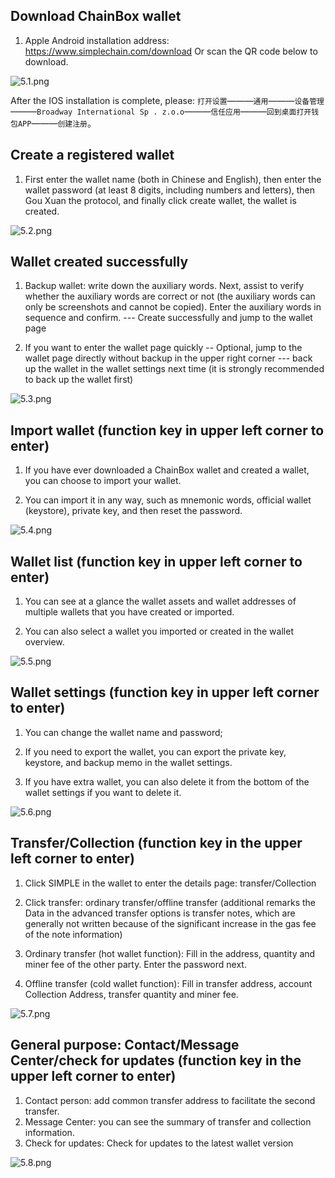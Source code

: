 ## Download ChainBox wallet

1. Apple Android installation address: https://www.simplechain.com/download Or scan the QR code below to download.

![5.1.png](1.png)

After the IOS installation is complete, please: `打开设置`———`通用`———`设备管理`———`Broadway International Sp . z.o.o`———`信任应用`———`回到桌面打开钱包APP`———`创建注册`。

## Create a registered wallet

1. First enter the wallet name (both in Chinese and English), then enter the wallet password (at least 8 digits, including numbers and letters), then Gou Xuan the protocol, and finally click create wallet, the wallet is created.

![5.2.png](2.png)

## Wallet created successfully

1. Backup wallet: write down the auxiliary words. Next, assist to verify whether the auxiliary words are correct or not (the auxiliary words can only be screenshots and cannot be copied). Enter the auxiliary words in sequence and confirm. --- Create successfully and jump to the wallet page

2. If you want to enter the wallet page quickly -- Optional, jump to the wallet page directly without backup in the upper right corner --- back up the wallet in the wallet settings next time (it is strongly recommended to back up the wallet first)

![5.3.png](3.png)

## Import wallet (function key in upper left corner to enter)

1. If you have ever downloaded a ChainBox wallet and created a wallet, you can choose to import your wallet.

2. You can import it in any way, such as mnemonic words, official wallet (keystore), private key, and then reset the password.

![5.4.png](4.png)

## Wallet list (function key in upper left corner to enter)

1. You can see at a glance the wallet assets and wallet addresses of multiple wallets that you have created or imported.

2. You can also select a wallet you imported or created in the wallet overview.

![5.5.png](5.png)

## Wallet settings (function key in upper left corner to enter)

1. You can change the wallet name and password;

2. If you need to export the wallet, you can export the private key, keystore, and backup memo in the wallet settings.

3. If you have extra wallet, you can also delete it from the bottom of the wallet settings if you want to delete it.

![5.6.png](6.png)

## Transfer/Collection (function key in the upper left corner to enter)

1. Click SIMPLE in the wallet to enter the details page: transfer/Collection

2. Click transfer: ordinary transfer/offline transfer (additional remarks the Data in the advanced transfer options is transfer notes, which are generally not written because of the significant increase in the gas fee of the note information)

3. Ordinary transfer (hot wallet function): Fill in the address, quantity and miner fee of the other party. Enter the password next.

4. Offline transfer (cold wallet function): Fill in transfer address, account Collection Address, transfer quantity and miner fee.

![5.7.png](7.png)


## General purpose: Contact/Message Center/check for updates (function key in the upper left corner to enter)

1. Contact person: add common transfer address to facilitate the second transfer.
2. Message Center: you can see the summary of transfer and collection information.
3. Check for updates: Check for updates to the latest wallet version

![5.8.png](8.png)




